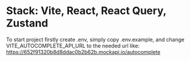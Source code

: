 # Stack: Vite, React, React Query, Zustand

To start project firstly create .env, simply copy .env.example, and change VITE_AUTOCOMPLETE_API_URL to the needed url like: https://652f91320b8d8ddac0b2b62b.mockapi.io/autocomplete
